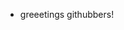 - greeetings githubbers!
<!---
timmccarron/timmccarron is a ✨ special ✨ repository because its `README.md` (this file) appears on your GitHub profile.
You can click the Preview link to take a look at your changes.
--->
